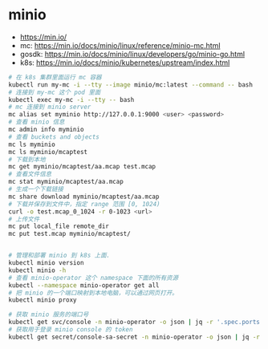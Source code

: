 # minio

- <https://min.io/>
- mc: <https://min.io/docs/minio/linux/reference/minio-mc.html>
- gosdk: <https://min.io/docs/minio/linux/developers/go/minio-go.html>
- k8s: <https://min.io/docs/minio/kubernetes/upstream/index.html>

```sh
# 在 k8s 集群里面运行 mc 容器
kubectl run my-mc -i --tty --image minio/mc:latest --command -- bash
# 连接到 my-mc 这个 pod 里面
kubectl exec my-mc -i --tty -- bash
# mc 连接到 minio server
mc alias set myminio http://127.0.0.1:9000 <user> <password>
# 查看 minio 信息
mc admin info myminio
# 查看 buckets and objects
mc ls myminio
mc ls myminio/mcaptest
# 下载到本地
mc get myminio/mcaptest/aa.mcap test.mcap
# 查看文件信息
mc stat myminio/mcaptest/aa.mcap
# 生成一个下载链接
mc share download myminio/mcaptest/aa.mcap
# 下载并保存到文件中，指定 range 范围 [0, 1024)
curl -o test.mcap_0_1024 -r 0-1023 <url>
# 上传文件
mc put local_file remote_dir
mc put test.mcap myminio/mcaptest/


# 管理和部署 minio 到 k8s 上面.
kubectl minio version
kubectl minio -h
# 查看 minio-operator 这个 namespace 下面的所有资源
kubectl --namespace minio-operator get all
# 把 minio 的一个端口映射到本地电脑，可以通过网页打开。
kubectl minio proxy

# 获取 minio 服务的端口号
kubectl get svc/console -n minio-operator -o json | jq -r '.spec.ports'
# 获取用于登录 minio console 的 token
kubectl get secret/console-sa-secret -n minio-operator -o json | jq -r '.data.token' | base64 -d
```

